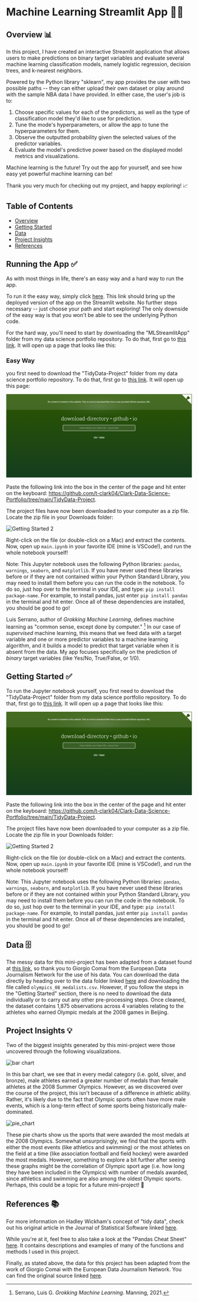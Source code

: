 # Machine Learning Streamlit App 🤖🏀

## Overview 📊
In this project, I have created an interactive Streamlit application that allows users to make predictions on binary target variables and evaluate several machine learning classification models, namely logistic regression, decision trees, and k-nearest neighbors.

Powered by the Python library "sklearn", my app provides the user with two possible paths -- they can either upload their own dataset or play around with the sample NBA data I have provided. In either case, the user's job is to:
1. Choose specific values for each of the predictors, as well as the type of classification model they'd like to use for prediction.
2. Tune the mode's hyperparameters, or allow the app to tune the hyperparameters for them.
3. Observe the outputted probability given the selected values of the predictor variables.
4. Evaluate the model's predictive power based on the displayed model metrics and visualizations.

Machine learning is the future! Try out the app for yourself, and see how easy yet powerful machine learning can be!

Thank you very much for checking out my project, and happy exploring! 📈

## Table of Contents

- [Overview](https://github.com/t-clark04/Clark-Data-Science-Portfolio/tree/main/TidyData-Project#overview-)
- [Getting Started](https://github.com/t-clark04/Clark-Data-Science-Portfolio/tree/main/TidyData-Project#getting-started-)
- [Data](https://github.com/t-clark04/Clark-Data-Science-Portfolio/tree/main/TidyData-Project#data-%EF%B8%8F)
- [Project Insights](https://github.com/t-clark04/Clark-Data-Science-Portfolio/tree/main/TidyData-Project#project-insights-)
- [References](https://github.com/t-clark04/Clark-Data-Science-Portfolio/tree/main/TidyData-Project#references-)

## Running the App ✅
As with most things in life, there's an easy way and a hard way to run the app.

To run it the easy way, simply click [here](https://clark-machine-learning.streamlit.app/). This link should bring up the deployed version of the app on the Streamlit website. No further steps necessary -- just choose your path and start exploring! The only downside of the easy way is that you won't be able to see the underlying Python code.

For the hard way, you'll need to start by downloading the "MLStreamlitApp" folder from my data science portfolio repository. To do that, first go to [this link](https://download-directory.github.io/). It will open up a page that looks like this:



### Easy Way


you first need to download the "TidyData-Project" folder from my data science portfolio repository. To do that, first go to [this link](https://download-directory.github.io/). It will open up this page:

![Getting Started 1](data/Getting_Started_1.png)

Paste the following link into the box in the center of the page and hit enter on the keyboard: https://github.com/t-clark04/Clark-Data-Science-Portfolio/tree/main/TidyData-Project.

The project files have now been downloaded to your computer as a zip file. Locate the zip file in your Downloads folder:

![Getting Started 2](data/Getting_Started_2.png)

Right-click on the file (or double-click on a Mac) and extract the contents. Now, open up ``main.ipynb`` in your favorite IDE (mine is VSCode!), and run the whole notebook yourself!

Note: This Jupyter notebook uses the following Python libraries: ``pandas``, ``warnings``, ``seaborn``, and ``matplotlib``. If you have never used these libraries before or if they are not contained within your Python Standard Library, you may need to install them before you can run the code in the notebook. To do so, just hop over to the terminal in your IDE, and type: ``pip install package-name``. For example, to install pandas, just enter ``pip install pandas`` in the terminal and hit enter. Once all of these dependencies are installed, you should be good to go!


Luis Serrano, author of *Grokking Machine Learning*, defines machine learning as "common sense, except done by computer." [^1] In our case of *supervised* machine learning, this means that we feed data with a target variable and one or more predictor variables to a machine learning algorithm, and it builds a model to predict that target variable when it is absent from the data. My app focuses specifically on the prediction of *binary* target variables (like Yes/No, True/False, or 1/0). 

## Getting Started ✅
To run the Jupyter notebook yourself, you first need to download the "TidyData-Project" folder from my data science portfolio repository. To do that, first go to [this link](https://download-directory.github.io/). It will open up a page that looks like this:

![Getting Started 1](data/Getting_Started_1.png)

Paste the following link into the box in the center of the page and hit enter on the keyboard: https://github.com/t-clark04/Clark-Data-Science-Portfolio/tree/main/TidyData-Project.

The project files have now been downloaded to your computer as a zip file. Locate the zip file in your Downloads folder:

![Getting Started 2](data/Getting_Started_2.png)

Right-click on the file (or double-click on a Mac) and extract the contents. Now, open up ``main.ipynb`` in your favorite IDE (mine is VSCode!), and run the whole notebook yourself!

Note: This Jupyter notebook uses the following Python libraries: ``pandas``, ``warnings``, ``seaborn``, and ``matplotlib``. If you have never used these libraries before or if they are not contained within your Python Standard Library, you may need to install them before you can run the code in the notebook. To do so, just hop over to the terminal in your IDE, and type: ``pip install package-name``. For example, to install pandas, just enter ``pip install pandas`` in the terminal and hit enter. Once all of these dependencies are installed, you should be good to go!

## Data 🗄️

The messy data for this mini-project has been adapted from a dataset found at [this link](https://edjnet.github.io/OlympicsGoNUTS/2008/), so thank you to Giorgio Comai from the European Data Journalism Network for the use of his data. You can download the data directly by heading over to the data folder linked [here](https://github.com/t-clark04/Clark-Data-Science-Portfolio/tree/main/TidyData-Project/data) and downloading the file called ``olympics_08_medalists.csv``. However, if you follow the steps in the "Getting Started" section, there is no need to download the data individually or to carry out any other pre-processing steps. Once cleaned, the dataset contains 1,875 observations across 4 variables relating to the athletes who earned Olympic medals at the 2008 games in Beijing.

## Project Insights 💡

Two of the biggest insights generated by this mini-project were those uncovered through the following visualizations.

![bar chart](data/bar_chart.png)

In this bar chart, we see that in every medal category (i.e. gold, silver, and bronze), male athletes earned a greater number of medals than female athletes at the 2008 Summer Olympics. However, as we discovered over the course of the project, this isn't because of a difference in athletic ability. Rather, it's likely due to the fact that Olympic sports often have more male events, which is a long-term effect of some sports being historically male-dominated.

![pie_chart](data/pie_charts.png)

These pie charts show us the sports that were awarded the most medals at the 2008 Olympics. Somewhat unsurprisingly, we find that the sports with either the most events (like athletics and swimming) or the most athletes on the field at a time (like association football and field hockey) were awarded the most medals. However, something to explore a bit further after seeing these graphs might be the correlation of Olympic sport age (i.e. how long they have been included in the Olympics) with number of medals awarded, since athletics and swimming are also among the oldest Olympic sports. Perhaps, this could be a topic for a future mini-project! 🤔

## References 📚

For more information on Hadley Wickham's concept of "tidy data", check out his original article in the Journal of Statistical Software linked [here](https://www.jstatsoft.org/article/view/v059i10).

While you're at it, feel free to also take a look at the "Pandas Cheat Sheet" [here](https://pandas.pydata.org/Pandas_Cheat_Sheet.pdf). It contains descriptions and examples of many of the functions and methods I used in this project.

Finally, as stated above, the data for this project has been adapted from the work of Giorgio Comai with the European Data Journalism Network. You can find the original source linked [here](https://edjnet.github.io/OlympicsGoNUTS/2008/).

[^1]: Serrano, Luis G. *Grokking Machine Learning*. Manning, 2021.
